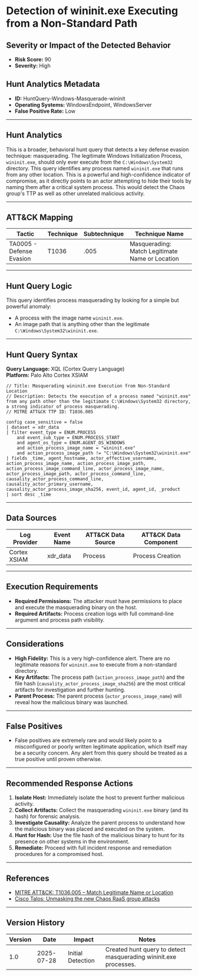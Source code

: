 # Detection of wininit.exe Executing from a Non-Standard Path

## Severity or Impact of the Detected Behavior
- **Risk Score:** 90
- **Severity:** High

## Hunt Analytics Metadata

- **ID:** HuntQuery-Windows-Masquerade-wininit
- **Operating Systems:** WindowsEndpoint, WindowsServer
- **False Positive Rate:** Low

---

## Hunt Analytics

This is a broader, behavioral hunt query that detects a key defense evasion technique: masquerading. The legitimate Windows Initialization Process, `wininit.exe`, should only ever execute from the `C:\Windows\System32` directory. This query identifies any process named `wininit.exe` that runs from any other location. This is a powerful and high-confidence indicator of compromise, as it directly points to an actor attempting to hide their tools by naming them after a critical system process. This would detect the Chaos group's TTP as well as other unrelated malicious activity.

---

## ATT&CK Mapping

| Tactic                        | Technique   | Subtechnique | Technique Name                                 |
|-------------------------------|-------------|--------------|------------------------------------------------|
| TA0005 - Defense Evasion      | T1036       | .005         | Masquerading: Match Legitimate Name or Location|

---

## Hunt Query Logic

This query identifies process masquerading by looking for a simple but powerful anomaly:
- A process with the image name `wininit.exe`.
- An image path that is anything other than the legitimate `C:\Windows\System32\wininit.exe`.

---

## Hunt Query Syntax

**Query Language:** XQL (Cortex Query Language)  
**Platform:** Palo Alto Cortex XSIAM

```xql
// Title: Masquerading wininit.exe Execution from Non-Standard Location
// Description: Detects the execution of a process named "wininit.exe" from any path other than the legitimate C:\Windows\System32 directory, a strong indicator of process masquerading.
// MITRE ATT&CK TTP ID: T1036.005

config case_sensitive = false 
| dataset = xdr_data 
| filter event_type = ENUM.PROCESS 
    and event_sub_type = ENUM.PROCESS_START 
    and agent_os_type = ENUM.AGENT_OS_WINDOWS 
    and action_process_image_name = "wininit.exe" 
    and action_process_image_path != "C:\Windows\System32\wininit.exe" 
| fields _time, agent_hostname, actor_effective_username, action_process_image_name, action_process_image_path, action_process_image_command_line, actor_process_image_name, actor_process_image_path, actor_process_command_line, causality_actor_process_command_line, causality_actor_primary_username, causality_actor_process_image_sha256, event_id, agent_id, _product 
| sort desc _time
```

---

## Data Sources

| Log Provider | Event Name       | ATT&CK Data Source  | ATT&CK Data Component  |
|--------------|------------------|---------------------|------------------------|
| Cortex XSIAM | xdr_data         | Process             | Process Creation       |

---

## Execution Requirements

- **Required Permissions:** The attacker must have permissions to place and execute the masquerading binary on the host.
- **Required Artifacts:** Process creation logs with full command-line argument and process path visibility.

---

## Considerations

- **High Fidelity:** This is a very high-confidence alert. There are no legitimate reasons for `wininit.exe` to execute from a non-standard directory.
- **Key Artifacts:** The process path (`action_process_image_path`) and the file hash (`causality_actor_process_image_sha256`) are the most critical artifacts for investigation and further hunting.
- **Parent Process:** The parent process (`actor_process_image_name`) will reveal how the malicious binary was launched.

---

## False Positives

- False positives are extremely rare and would likely point to a misconfigured or poorly written legitimate application, which itself may be a security concern. Any alert from this query should be treated as a true positive until proven otherwise.

---

## Recommended Response Actions

1.  **Isolate Host:** Immediately isolate the host to prevent further malicious activity.
2.  **Collect Artifacts:** Collect the masquerading `wininit.exe` binary (and its hash) for forensic analysis.
3.  **Investigate Causality:** Analyze the parent process to understand how the malicious binary was placed and executed on the system.
4.  **Hunt for Hash:** Use the file hash of the malicious binary to hunt for its presence on other systems in the environment.
5.  **Remediate:** Proceed with full incident response and remediation procedures for a compromised host.

---

## References

- [MITRE ATT&CK: T1036.005 – Match Legitimate Name or Location](https://attack.mitre.org/techniques/T1036/005/)
- [Cisco Talos: Unmasking the new Chaos RaaS group attacks](https://blog.talosintelligence.com/new-chaos-ransomware/)

---

## Version History

| Version | Date       | Impact            | Notes                                                              |
|---------|------------|-------------------|--------------------------------------------------------------------|
| 1.0     | 2025-07-28 | Initial Detection | Created hunt query to detect masquerading wininit.exe processes.     |
